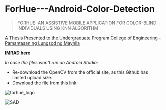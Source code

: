 # ForHue---Android-Color-Detection
> FORHUE: AN ASSISTIVE MOBILE APPLICATION FOR COLOR-BLIND INDIVIDUALS USING KNN ALGORITHM

[A Thesis Presented to the Undergraduate Program College of Engineering - Pamantasan ng Lungsod ng Maynila](https://drive.google.com/file/d/1WpQMIpsNZlyxZs05NvLLL1CE_Y2BCx9k/view?usp=sharing)

**[IMRAD here](https://docs.google.com/document/d/1vqARdI6yBQZBATjex6GcxX5BubQZ3lc1/edit?usp=sharing&ouid=106402784497293863565&rtpof=true&sd=true)**

_In case the files won't run on Android Studio:_
- Re-download the OpenCV from the official site, as this Github has limited upload size.
- Download the file from this [link](https://drive.google.com/file/d/1f2DJxkod-ZIQ9bh5R_NlbtUzAqkCv1Nx/view?usp=sharing)
  
![forhue_logo](https://github.com/rskl1999/ForHue---Android-Color-Detection/assets/127722354/127752c2-288c-4f55-a475-369442724d02)

![SAD](https://github.com/rskl1999/ForHue---Android-Color-Detection/assets/127722354/e7923350-648f-419d-af58-59cc9b4b5a08)
